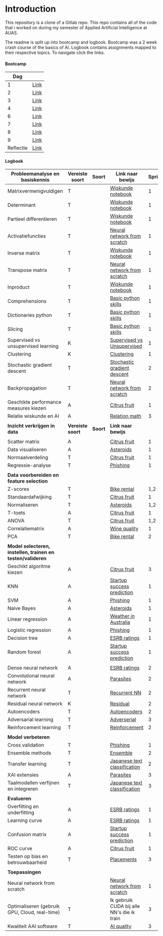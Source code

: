 # Introduction

This repository is a clone of a Gitlab repo. This repo contains all of the code that i worked on during my semester of Applied Artificial Intelligence at AUAS.

The readme is split up into bootcamp and logbook. Bootcamp was a 2 week crash course of the basics of AI. Logbook contains assignments mapped to their respective topics. To navigate click the links.

#### Bootcamp

| Dag       |                                                                                                            |
|-----------|------------------------------------------------------------------------------------------------------------|
| 1         | [Link](https://gitlab.fdmci.hva.nl/verdegm001/aai-logboek/-/tree/master/Bootcamp/Dag%201)                  |
| 2         | [Link](https://gitlab.fdmci.hva.nl/verdegm001/aai-logboek/-/tree/master/Bootcamp/Dag%202)                  |
| 3         | [Link](https://gitlab.fdmci.hva.nl/verdegm001/aai-logboek/-/tree/master/Bootcamp/Dag%203)                  |
| 4         | [Link](https://gitlab.fdmci.hva.nl/verdegm001/aai-logboek/-/tree/master/Bootcamp/Dag%204)                  |
| 6         | [Link](https://gitlab.fdmci.hva.nl/verdegm001/aai-logboek/-/tree/master/Bootcamp/Dag%206)                  |
| 7         | [Link](https://gitlab.fdmci.hva.nl/verdegm001/aai-logboek/-/tree/master/Bootcamp/Dag%207)                  |
| 8         | [Link](https://gitlab.fdmci.hva.nl/verdegm001/aai-logboek/-/tree/master/Bootcamp/Dag%208)                  |
| 9         | [Link](https://gitlab.fdmci.hva.nl/verdegm001/aai-logboek/-/tree/master/Bootcamp/Dag%209)                  |
| Reflectie | [Link](https://gitlab.fdmci.hva.nl/verdegm001/aai-logboek/-/blob/master/Bootcamp/Reflectie%20bootcamp.pdf) |

#### Logboek    

| **Probleemanalyse en basiskennis**                           | **Vereiste soort** | **Soort** | **Link naar bewijs**                                                                                                                                                     | **Sprint** |
|--------------------------------------------------------------|--------------------|-----------|--------------------------------------------------------------------------------------------------------------------------------------------------------------------------|------------|
| Matrixvermenigvuldigen                                       | T                  |           | [Wiskunde notebook](https://gitlab.fdmci.hva.nl/verdegm001/aai-logboek/-/blob/master/Logboek%20opdrachten/wiskunde.md)                                                   | 1          |
| Determinant                                                  | T                  |           | [Wiskunde notebook](https://gitlab.fdmci.hva.nl/verdegm001/aai-logboek/-/blob/master/Logboek%20opdrachten/wiskunde.md)                                                   | 1          |
| Partieel differentieren                                      | T                  |           | [Wiskunde notebook](https://gitlab.fdmci.hva.nl/verdegm001/aai-logboek/-/blob/master/Logboek%20opdrachten/wiskunde.md)                                                   | 1          |
| Activatiefuncties                                            | T                  |           | [Neural network from scratch](https://gitlab.fdmci.hva.nl/verdegm001/aai-logboek/-/blob/master/Logboek%20opdrachten/Neural%20Network/nn_functions.py)                    | 1          |
| Inverse matrix                                               | T                  |           | [Wiskunde notebook](https://gitlab.fdmci.hva.nl/verdegm001/aai-logboek/-/blob/master/Logboek%20opdrachten/wiskunde.md)                                                   | 1          |
| Transpose matrix                                             | T                  |           | [Neural network from scratch](https://gitlab.fdmci.hva.nl/verdegm001/aai-logboek/-/blob/master/Logboek%20opdrachten/Neural%20Network/my_model.py)                        | 1          |
| Inproduct                                                    | T                  |           | [Wiskunde notebook](https://gitlab.fdmci.hva.nl/verdegm001/aai-logboek/-/blob/master/Logboek%20opdrachten/wiskunde.md)                                                   | 1          |
| Comprehensions                                               | T                  |           | [Basic python skills](https://gitlab.fdmci.hva.nl/verdegm001/aai-logboek/-/blob/master/Logboek%20opdrachten/Miscellaneous/basic_python_skills.ipynb)                     | 1          |
| Dictionaries python                                          | T                  |           | [Basic python skills](https://gitlab.fdmci.hva.nl/verdegm001/aai-logboek/-/blob/master/Logboek%20opdrachten/Miscellaneous/basic_python_skills.ipynb)                     | 1          |
| Slicing                                                      | T                  |           | [Basic python skills](https://gitlab.fdmci.hva.nl/verdegm001/aai-logboek/-/blob/master/Logboek%20opdrachten/Miscellaneous/basic_python_skills.ipynb)                     | 1          |
| Supervised vs unsupervised learning                          | K                  |           | [Supervised vs Unsupervised](https://gitlab.fdmci.hva.nl/verdegm001/aai-logboek/-/blob/master/Logboek%20opdrachten/Miscellaneous/supervised_unsupervised.md)             | 1          |
| Clustering                                                   | K                  |           | [Clustering](https://gitlab.fdmci.hva.nl/verdegm001/aai-logboek/-/blob/master/Logboek%20opdrachten/Miscellaneous/clustering.md)                                          | 1          |
| Stochastic gradient descent                                  | T                  |           | [Stochastic gradient descent](https://gitlab.fdmci.hva.nl/verdegm001/aai-logboek/-/blob/master/Logboek%20opdrachten/Miscellaneous/stochastic_gradient_descent.md)        | 2          |
| Backpropagation                                              | T                  |           | [Neural network from scratch](https://gitlab.fdmci.hva.nl/verdegm001/aai-logboek/-/blob/master/Logboek%20opdrachten/Neural%20Network/my_model.py)                        | 2          |
| Geschikte performance measures kiezen                        | A                  |           | [Citrus fruit](https://gitlab.fdmci.hva.nl/verdegm001/aai-logboek/-/blob/master/Logboek%20opdrachten/Machine%20Learning/Experiment%207/experiment_7.ipynb)               | 1          |
| Relatie wiskunde en AI                                       | A                  |           | [Relation math](https://gitlab.fdmci.hva.nl/verdegm001/aai-logboek/-/blob/master/Logboek%20opdrachten/Miscellaneous/relation_math.md)                                    | 3          |
|                                                              |                    |           |                                                                                                                                                                          |            |
| **Inzicht verkrijgen in data**                               | **Vereiste soort** | **Soort** | **Link naar bewijs**                                                                                                                                                     |            |
|                                                              |                    |           |                                                                                                                                                                          |            |
| Scatter matrix                                               | A                  |           | [Citrus fruit](https://gitlab.fdmci.hva.nl/verdegm001/aai-logboek/-/blob/master/Logboek%20opdrachten/Machine%20Learning/Experiment%207/experiment_7.ipynb)               | 1          |
| Data visualiseren                                            | A                  |           | [Asteroids](https://gitlab.fdmci.hva.nl/verdegm001/aai-logboek/-/blob/master/Logboek%20opdrachten/Machine%20Learning/Experiment%203/experiment_3.ipynb)                  | 1          |
| Normaalverdeling                                             | T                  |           | [Citrus fruit](https://gitlab.fdmci.hva.nl/verdegm001/aai-logboek/-/blob/master/Logboek%20opdrachten/Machine%20Learning/Experiment%207/experiment_7.ipynb)               | 1          |
| Regressie-analyse                                            | T                  |           | [Phishing](https://gitlab.fdmci.hva.nl/verdegm001/aai-logboek/-/blob/master/Logboek%20opdrachten/Machine%20Learning/Experiment%205/experiment_5.ipynb)                   | 1          |
|                                                              |                    |           |                                                                                                                                                                          |            |
| **Data voorbereiden en feature selection**                   |                    |           |                                                                                                                                                                          |            |
| Z-scores                                                     | T                  |           | [Bike rental](https://gitlab.fdmci.hva.nl/verdegm001/aai-logboek/-/blob/master/Logboek%20opdrachten/Machine%20Learning/Experiment%209/experiment_9.ipynb)                | 1,2        |
| Standaardafwijking                                           | T                  |           | [Citrus fruit](https://gitlab.fdmci.hva.nl/verdegm001/aai-logboek/-/blob/master/Logboek%20opdrachten/Machine%20Learning/Experiment%207/experiment_7.ipynb)               | 1          |
| Normaliseren                                                 | T                  |           | [Asteroids](https://gitlab.fdmci.hva.nl/verdegm001/aai-logboek/-/blob/master/Logboek%20opdrachten/Machine%20Learning/Experiment%203/experiment_3.ipynb)                  | 1,2        |
| T-toets                                                      | A                  |           | [Citrus fruit](https://gitlab.fdmci.hva.nl/verdegm001/aai-logboek/-/blob/master/Logboek%20opdrachten/Machine%20Learning/Experiment%207/experiment_7.ipynb)               | 1          |
| ANOVA                                                        | T                  |           | [Citrus fruit](https://gitlab.fdmci.hva.nl/verdegm001/aai-logboek/-/blob/master/Logboek%20opdrachten/Machine%20Learning/Experiment%207/experiment_7.ipynb)               | 1,2        |
| Correlatiematrix                                             | A                  |           | [Wine quality](https://gitlab.fdmci.hva.nl/verdegm001/aai-logboek/-/tree/master/Logboek%20opdrachten/Machine%20Learning/Experiment%204)                                  | 1          |
| PCA                                                          | T                  |           | [Bike rental](https://gitlab.fdmci.hva.nl/verdegm001/aai-logboek/-/blob/master/Logboek%20opdrachten/Machine%20Learning/Experiment%209/experiment_9.ipynb)                | 2          |
|                                                              |                    |           |                                                                                                                                                                          |            |
| **Model selecteren, instellen, trainen en testen/valideren** |                    |           |                                                                                                                                                                          |            |
| Geschikt algoritme kiezen                                    | A                  |           | [Citrus fruit](https://gitlab.fdmci.hva.nl/verdegm001/aai-logboek/-/blob/master/Logboek%20opdrachten/Machine%20Learning/Experiment%207/experiment_7.ipynb)               | 3          |
| KNN                                                          | A                  |           | [Startup success prediction](https://gitlab.fdmci.hva.nl/verdegm001/aai-logboek/-/blob/master/Logboek%20opdrachten/Machine%20Learning/Experiment%201/experiment_1.ipynb) | 1          |
| SVM                                                          | A                  |           | [Phishing](https://gitlab.fdmci.hva.nl/verdegm001/aai-logboek/-/blob/master/Logboek%20opdrachten/Machine%20Learning/Experiment%205/experiment_5.ipynb)                   | 1          |
| Naive Bayes                                                  | A                  |           | [Asteroids](https://gitlab.fdmci.hva.nl/verdegm001/aai-logboek/-/blob/master/Logboek%20opdrachten/Machine%20Learning/Experiment%203/experiment_3.ipynb)                  | 1          |
| Linear regression                                            | A                  |           | [Weather in Australia](https://gitlab.fdmci.hva.nl/verdegm001/aai-logboek/-/tree/master/Logboek%20opdrachten/Machine%20Learning/Experiment%202)                          | 1          |
| Logistic regression                                          | A                  |           | [Phishing](https://gitlab.fdmci.hva.nl/verdegm001/aai-logboek/-/blob/master/Logboek%20opdrachten/Machine%20Learning/Experiment%205/experiment_5.ipynb)                   | 1          |
| Decision tree                                                | A                  |           | [ESRB ratings](https://gitlab.fdmci.hva.nl/verdegm001/aai-logboek/-/blob/master/Logboek%20opdrachten/Machine%20Learning/Experiment%206/experiment_6.ipynb)               | 1          |
| Random forest                                                | A                  |           | [Startup success prediction](https://gitlab.fdmci.hva.nl/verdegm001/aai-logboek/-/blob/master/Logboek%20opdrachten/Machine%20Learning/Experiment%201/experiment_1.ipynb) | 1          |
|                                                              |                    |           |                                                                                                                                                                          |            |
| Dense neural network                                         | A                  |           | [ESRB ratings](https://gitlab.fdmci.hva.nl/verdegm001/aai-logboek/-/blob/master/Logboek%20opdrachten/Machine%20Learning/Experiment%206/experiment_6.ipynb)               | 2          |
| Convolutional neural network                                 | A                  |           | [Parasites](https://gitlab.fdmci.hva.nl/verdegm001/aai-logboek/-/blob/master/Logboek%20opdrachten/Machine%20Learning/Experiment%208/experiment_8.ipynb)                  | 2          |
| Recurrent neural network                                     | T                  |           | [Recurrent NN](https://gitlab.fdmci.hva.nl/verdegm001/aai-logboek/-/blob/master/Logboek%20opdrachten/Miscellaneous/recurrent_nn.md)                                      | 2          |
| Residual neural network                                      | K                  |           | [Residual](https://gitlab.fdmci.hva.nl/verdegm001/aai-logboek/-/blob/master/Logboek%20opdrachten/Miscellaneous/residual.md)                                              | 2          |
| Autoencoders                                                 | T                  |           | [Autoencoders](https://gitlab.fdmci.hva.nl/verdegm001/aai-logboek/-/blob/master/Logboek%20opdrachten/Miscellaneous/autoencoder.md)                                       | 2          |
| Adversarial learning                                         | T                  |           | [Adverserial](https://gitlab.fdmci.hva.nl/verdegm001/aai-logboek/-/blob/master/Logboek%20opdrachten/Miscellaneous/adversarial.md)                                        | 3          |
| Reinforcement learning                                       | T                  |           | [Reinforcement](https://gitlab.fdmci.hva.nl/verdegm001/aai-logboek/-/blob/master/Logboek%20opdrachten/Miscellaneous/reinforcement_learning.md)                           | 2          |
|                                                              |                    |           |                                                                                                                                                                          |            |
| **Model verbeteren**                                         |                    |           |                                                                                                                                                                          |            |
| Cross validation                                             | T                  |           | [Phishing](https://gitlab.fdmci.hva.nl/verdegm001/aai-logboek/-/blob/master/Logboek%20opdrachten/Machine%20Learning/Experiment%205/experiment_5.ipynb)                   | 1          |
| Ensemble methods                                             | T                  |           | [Ensemble](https://gitlab.fdmci.hva.nl/verdegm001/aai-logboek/-/blob/master/Logboek%20opdrachten/Miscellaneous/ensemble.md)                                              | 2          |
| Transfer learning                                            | T                  |           | [Japanese text classification](https://github.com/MichaelVerdegaal/JapaneseTextClassification/blob/main/main.ipynb)                                                      | 2          |
| XAI extensies                                                | A                  |           | [Parasites](https://gitlab.fdmci.hva.nl/verdegm001/aai-logboek/-/blob/master/Logboek%20opdrachten/Machine%20Learning/Experiment%208/experiment_8.ipynb)                  | 3          |
| Taalmodellen verfijnen en integreren                         | T                  |           | [Japanese text classification](https://github.com/MichaelVerdegaal/JapaneseTextClassification/blob/main/main.ipynb)                                                      | 3          |
|                                                              |                    |           |                                                                                                                                                                          |            |
| **Evalueren**                                                |                    |           |                                                                                                                                                                          |            |
| Overfitting en underfitting                                  | A                  |           | [ESRB ratings](https://gitlab.fdmci.hva.nl/verdegm001/aai-logboek/-/blob/master/Logboek%20opdrachten/Machine%20Learning/Experiment%206/experiment_6.ipynb)               | 1          |
| Learning curve                                               | A                  |           | [ESRB ratings](https://gitlab.fdmci.hva.nl/verdegm001/aai-logboek/-/blob/master/Logboek%20opdrachten/Machine%20Learning/Experiment%206/experiment_6.ipynb)               | 1          |
| Confusion matrix                                             | A                  |           | [Startup success prediction](https://gitlab.fdmci.hva.nl/verdegm001/aai-logboek/-/blob/master/Logboek%20opdrachten/Machine%20Learning/Experiment%201/experiment_1.ipynb) | 1          |
| ROC curve                                                    | A                  |           | [Citrus fruit](https://gitlab.fdmci.hva.nl/verdegm001/aai-logboek/-/blob/master/Logboek%20opdrachten/Machine%20Learning/Experiment%207/experiment_7.ipynb)               | 1          |
| Testen op bias en betrouwbaarheid                            | T                  |           | [Placements](https://gitlab.fdmci.hva.nl/verdegm001/aai-logboek/-/blob/master/Logboek%20opdrachten/Machine%20Learning/Experiment%2010/bias.ipynb)                        | 3          |
|                                                              |                    |           |                                                                                                                                                                          |            |
| **Toepassingen**                                             |                    |           |                                                                                                                                                                          |            |
| Neural network from scratch                                  |                    |           | [Neural network from scratch](https://gitlab.fdmci.hva.nl/verdegm001/aai-logboek/-/blob/master/Logboek%20opdrachten/Neural%20Network/main.py)                            | 1          |
| Optimaliseren (gebruik GPU, Cloud, real-time)                | T                  |           | Ik gebruik CUDA bij alle NN's die ik train                                                                                                                               | 3          |
| Kwaliteit AAI software                                       | T                  |           | [AI quality](https://gitlab.fdmci.hva.nl/verdegm001/aai-logboek/-/blob/master/Logboek%20opdrachten/Miscellaneous/ai_quality.md)                                          | 3          |

